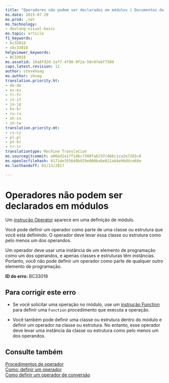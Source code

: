 ```yaml
---
title: "Operadores não podem ser declarados em módulos | Documentos do Microsoft"
ms.date: 2015-07-20
ms.prod: .net
ms.technology:
- devlang-visual-basic
ms.topic: article
f1_keywords:
- bc33018
- vbc33018
helpviewer_keywords:
- BC33018
ms.assetid: 10a8fd2d-2af7-4f90-9f2a-50c07ebf7589
caps.latest.revision: 11
author: stevehoag
ms.author: shoag
translation.priority.ht:
- de-de
- es-es
- fr-fr
- it-it
- ja-jp
- ko-kr
- ru-ru
- zh-cn
- zh-tw
translation.priority.mt:
- cs-cz
- pl-pl
- pt-br
- tr-tr
translationtype: Machine Translation
ms.sourcegitcommit: a06bd2a17f1d6c7308fa6337c866c1ca2e7281c0
ms.openlocfilehash: 6171de355649b929e800babe821a64e96ddce68e
ms.lasthandoff: 03/13/2017

---
```

# <a name="operators-cannot-be-declared-in-modules"></a>Operadores não podem ser declarados em módulos
Um [instrução Operator](../../visual-basic/language-reference/statements/operator-statement.md) aparece em uma definição de módulo.  
  
 Você pode definir um operador como parte de uma classe ou estrutura que você está definindo. O operador deve levar essa classe ou estrutura como pelo menos um dos operandos.  
  
 Um operador deve usar uma instância de um elemento de programação como um dos operandos, e apenas classes e estruturas têm instâncias. Portanto, você não pode definir um operador como parte de qualquer outro elemento de programação.  
  
 **ID do erro:** BC33018  
  
## <a name="to-correct-this-error"></a>Para corrigir este erro  
  
-   Se você solicitar uma operação no módulo, use um [instrução Function](../../visual-basic/language-reference/statements/function-statement.md) para definir uma `Function` procedimento que executa a operação.  
  
-   Você também pode definir uma classe ou estrutura dentro do módulo e definir um operador na classe ou estrutura. No entanto, esse operador deve levar uma instância da classe ou estrutura como pelo menos um dos operandos.  
  
## <a name="see-also"></a>Consulte também  
 [Procedimentos de operador](../../visual-basic/programming-guide/language-features/procedures/operator-procedures.md)   
 [Como: definir um operador](../../visual-basic/programming-guide/language-features/procedures/how-to-define-an-operator.md)   
 [Como definir um operador de conversão](../../visual-basic/programming-guide/language-features/procedures/how-to-define-a-conversion-operator.md)
